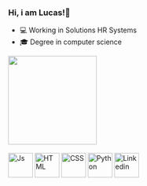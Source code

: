 ### Hi, i am Lucas!👋
- 💻 Working in Solutions HR Systems
- 🎓 Degree in computer science
<div> 
<img height ="180em" src="https://github-readme-stats.vercel.app/api?username=LucassSN&show_icons=true&theme=dark&hide=contribs,prs"><br><br>
  <img src="https://cdn.jsdelivr.net/gh/devicons/devicon/icons/javascript/javascript-original.svg" alt="Js" height="50">
  <img src="https://cdn.jsdelivr.net/gh/devicons/devicon/icons/html5/html5-original.svg" alt="HTML"height="50">
  <img src="https://cdn.jsdelivr.net/gh/devicons/devicon/icons/css3/css3-original.svg" alt="CSS"height="50">
  <img src="https://cdn.jsdelivr.net/gh/devicons/devicon/icons/python/python-original.svg" alt ="Python" height="50">
  <a href="https://www.linkedin.com/in/lucas-souza-nascimento-0b38981aa"><img src="https://cdn.jsdelivr.net/gh/devicons/devicon/icons/linkedin/linkedin-original.svg" alt="Linkedin" height="50"></a>
</div>
